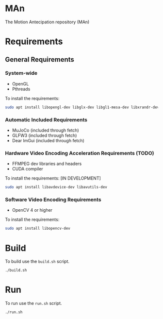 # MAn
The Motion Antecipation repository (MAn)

# Requirements

## General Requirements

### System-wide
* OpenGL
* Pthreads

To install the requirements:
```bash
sudo apt install libopengl-dev libglx-dev libgl1-mesa-dev libxrandr-dev libxinerama-dev libxcursor-dev libxi-dev
```

### Automatic Included Requirements
* MuJoCo (included through fetch)
* GLFW3 (included through fetch)
* Dear ImGui (included through fetch)

### Hardware Video Encoding Acceleration Requirements (TODO)
* FFMPEG dev libraries and headers
* CUDA compiler

To install the requirements: [IN DEVELOPMENT]
```bash
sudo apt install libavdevice-dev libavutils-dev
```

### Software Video Encoding Requirements
* OpenCV 4 or higher

To install the requirements:
```bash
sudo apt install libopencv-dev
```

# Build
To build use the ```build.sh``` script.

```bash
./build.sh
```

# Run
To run use the ```run.sh``` script.

```bash
./run.sh
```